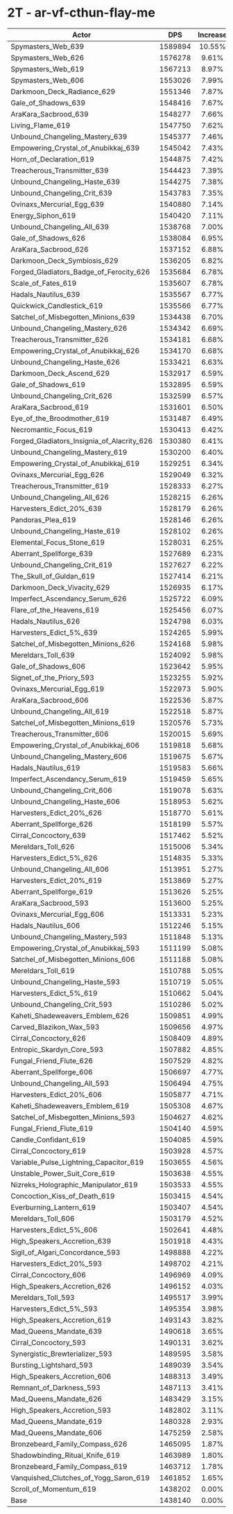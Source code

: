 # 2T - ar-vf-cthun-flay-me
| Actor | DPS | Increase |
|---|:---:|:---:|
|Spymasters_Web_639|1589894|10.55%|
|Spymasters_Web_626|1576278|9.61%|
|Spymasters_Web_619|1567213|8.97%|
|Spymasters_Web_606|1553026|7.99%|
|Darkmoon_Deck_Radiance_629|1551346|7.87%|
|Gale_of_Shadows_639|1548416|7.67%|
|AraKara_Sacbrood_639|1548277|7.66%|
|Living_Flame_619|1547750|7.62%|
|Unbound_Changeling_Mastery_639|1545377|7.46%|
|Empowering_Crystal_of_Anubikkaj_639|1545042|7.43%|
|Horn_of_Declaration_619|1544875|7.42%|
|Treacherous_Transmitter_639|1544423|7.39%|
|Unbound_Changeling_Haste_639|1544275|7.38%|
|Unbound_Changeling_Crit_639|1543783|7.35%|
|Ovinaxs_Mercurial_Egg_639|1540880|7.14%|
|Energy_Siphon_619|1540420|7.11%|
|Unbound_Changeling_All_639|1538768|7.00%|
|Gale_of_Shadows_626|1538084|6.95%|
|AraKara_Sacbrood_626|1537152|6.88%|
|Darkmoon_Deck_Symbiosis_629|1536205|6.82%|
|Forged_Gladiators_Badge_of_Ferocity_626|1535684|6.78%|
|Scale_of_Fates_619|1535607|6.78%|
|Hadals_Nautilus_639|1535567|6.77%|
|Quickwick_Candlestick_619|1535566|6.77%|
|Satchel_of_Misbegotten_Minions_639|1534438|6.70%|
|Unbound_Changeling_Mastery_626|1534342|6.69%|
|Treacherous_Transmitter_626|1534181|6.68%|
|Empowering_Crystal_of_Anubikkaj_626|1534170|6.68%|
|Unbound_Changeling_Haste_626|1533421|6.63%|
|Darkmoon_Deck_Ascend_629|1532917|6.59%|
|Gale_of_Shadows_619|1532895|6.59%|
|Unbound_Changeling_Crit_626|1532599|6.57%|
|AraKara_Sacbrood_619|1531601|6.50%|
|Eye_of_the_Broodmother_619|1531487|6.49%|
|Necromantic_Focus_619|1530413|6.42%|
|Forged_Gladiators_Insignia_of_Alacrity_626|1530380|6.41%|
|Unbound_Changeling_Mastery_619|1530200|6.40%|
|Empowering_Crystal_of_Anubikkaj_619|1529251|6.34%|
|Ovinaxs_Mercurial_Egg_626|1529049|6.32%|
|Treacherous_Transmitter_619|1528333|6.27%|
|Unbound_Changeling_All_626|1528215|6.26%|
|Harvesters_Edict_20%_639|1528179|6.26%|
|Pandoras_Plea_619|1528146|6.26%|
|Unbound_Changeling_Haste_619|1528102|6.26%|
|Elemental_Focus_Stone_619|1528031|6.25%|
|Aberrant_Spellforge_639|1527689|6.23%|
|Unbound_Changeling_Crit_619|1527627|6.22%|
|The_Skull_of_Guldan_619|1527414|6.21%|
|Darkmoon_Deck_Vivacity_629|1526935|6.17%|
|Imperfect_Ascendancy_Serum_626|1525722|6.09%|
|Flare_of_the_Heavens_619|1525456|6.07%|
|Hadals_Nautilus_626|1524798|6.03%|
|Harvesters_Edict_5%_639|1524265|5.99%|
|Satchel_of_Misbegotten_Minions_626|1524168|5.98%|
|Mereldars_Toll_639|1524092|5.98%|
|Gale_of_Shadows_606|1523642|5.95%|
|Signet_of_the_Priory_593|1523255|5.92%|
|Ovinaxs_Mercurial_Egg_619|1522973|5.90%|
|AraKara_Sacbrood_606|1522536|5.87%|
|Unbound_Changeling_All_619|1522518|5.87%|
|Satchel_of_Misbegotten_Minions_619|1520576|5.73%|
|Treacherous_Transmitter_606|1520015|5.69%|
|Empowering_Crystal_of_Anubikkaj_606|1519818|5.68%|
|Unbound_Changeling_Mastery_606|1519675|5.67%|
|Hadals_Nautilus_619|1519583|5.66%|
|Imperfect_Ascendancy_Serum_619|1519459|5.65%|
|Unbound_Changeling_Crit_606|1519078|5.63%|
|Unbound_Changeling_Haste_606|1518953|5.62%|
|Harvesters_Edict_20%_626|1518770|5.61%|
|Aberrant_Spellforge_626|1518199|5.57%|
|Cirral_Concoctory_639|1517462|5.52%|
|Mereldars_Toll_626|1515006|5.34%|
|Harvesters_Edict_5%_626|1514835|5.33%|
|Unbound_Changeling_All_606|1513951|5.27%|
|Harvesters_Edict_20%_619|1513869|5.27%|
|Aberrant_Spellforge_619|1513626|5.25%|
|AraKara_Sacbrood_593|1513600|5.25%|
|Ovinaxs_Mercurial_Egg_606|1513331|5.23%|
|Hadals_Nautilus_606|1512246|5.15%|
|Unbound_Changeling_Mastery_593|1511848|5.13%|
|Empowering_Crystal_of_Anubikkaj_593|1511199|5.08%|
|Satchel_of_Misbegotten_Minions_606|1511188|5.08%|
|Mereldars_Toll_619|1510788|5.05%|
|Unbound_Changeling_Haste_593|1510719|5.05%|
|Harvesters_Edict_5%_619|1510662|5.04%|
|Unbound_Changeling_Crit_593|1510286|5.02%|
|Kaheti_Shadeweavers_Emblem_626|1509851|4.99%|
|Carved_Blazikon_Wax_593|1509656|4.97%|
|Cirral_Concoctory_626|1508409|4.89%|
|Entropic_Skardyn_Core_593|1507882|4.85%|
|Fungal_Friend_Flute_626|1507529|4.82%|
|Aberrant_Spellforge_606|1506697|4.77%|
|Unbound_Changeling_All_593|1506494|4.75%|
|Harvesters_Edict_20%_606|1505877|4.71%|
|Kaheti_Shadeweavers_Emblem_619|1505308|4.67%|
|Satchel_of_Misbegotten_Minions_593|1504627|4.62%|
|Fungal_Friend_Flute_619|1504140|4.59%|
|Candle_Confidant_619|1504085|4.59%|
|Cirral_Concoctory_619|1503928|4.57%|
|Variable_Pulse_Lightning_Capacitor_619|1503655|4.56%|
|Unstable_Power_Suit_Core_619|1503638|4.55%|
|Nizreks_Holographic_Manipulator_619|1503533|4.55%|
|Concoction_Kiss_of_Death_619|1503415|4.54%|
|Everburning_Lantern_619|1503407|4.54%|
|Mereldars_Toll_606|1503179|4.52%|
|Harvesters_Edict_5%_606|1502641|4.48%|
|High_Speakers_Accretion_639|1501918|4.43%|
|Sigil_of_Algari_Concordance_593|1498888|4.22%|
|Harvesters_Edict_20%_593|1498702|4.21%|
|Cirral_Concoctory_606|1496969|4.09%|
|High_Speakers_Accretion_626|1496152|4.03%|
|Mereldars_Toll_593|1495517|3.99%|
|Harvesters_Edict_5%_593|1495354|3.98%|
|High_Speakers_Accretion_619|1493143|3.82%|
|Mad_Queens_Mandate_639|1490618|3.65%|
|Cirral_Concoctory_593|1490131|3.62%|
|Synergistic_Brewterializer_593|1489595|3.58%|
|Bursting_Lightshard_593|1489039|3.54%|
|High_Speakers_Accretion_606|1488313|3.49%|
|Remnant_of_Darkness_593|1487113|3.41%|
|Mad_Queens_Mandate_626|1483429|3.15%|
|High_Speakers_Accretion_593|1482802|3.11%|
|Mad_Queens_Mandate_619|1480328|2.93%|
|Mad_Queens_Mandate_606|1475259|2.58%|
|Bronzebeard_Family_Compass_626|1465095|1.87%|
|Shadowbinding_Ritual_Knife_619|1463989|1.80%|
|Bronzebeard_Family_Compass_619|1463712|1.78%|
|Vanquished_Clutches_of_Yogg_Saron_619|1461852|1.65%|
|Scroll_of_Momentum_619|1438202|0.00%|
|Base|1438140|0.00%|
